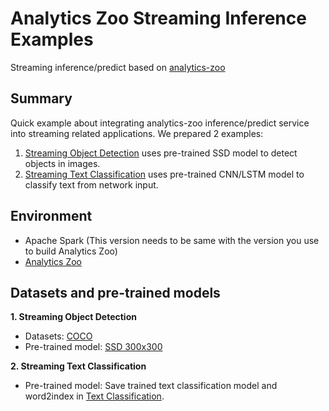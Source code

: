 # Analytics Zoo Streaming Inference Examples
Streaming inference/predict based on [analytics-zoo](https://github.com/intel-analytics/analytics-zoo)

## Summary
Quick example about integrating analytics-zoo inference/predict service into streaming related applications. We prepared 2 examples:

1. [Streaming Object Detection](https://github.com/intel-analytics/analytics-zoo/tree/master/zoo/src/main/scala/com/intel/analytics/zoo/examples/streaming/objectdetection) uses pre-trained SSD model to detect objects in images.
2. [Streaming Text Classification](https://github.com/intel-analytics/analytics-zoo/tree/master/zoo/src/main/scala/com/intel/analytics/zoo/examples/streaming/textclassification) uses pre-trained CNN/LSTM model to classify text from network input.

## Environment
* Apache Spark (This version needs to be same with the version you use to build Analytics Zoo)
* [Analytics Zoo](https://analytics-zoo.github.io/master/#ScalaUserGuide/install/)

## Datasets and pre-trained models
**1. Streaming Object Detection**
* Datasets: [COCO](http://cocodataset.org/#home)
* Pre-trained model: [SSD 300x300](https://sourceforge.net/projects/analytics-zoo/files/analytics-zoo-models/object-detection/analytics-zoo_ssd-vgg16-300x300_COCO_0.1.0.model)

**2. Streaming Text Classification**
* Pre-trained model: Save trained text classification model and word2index in [Text Classification](https://github.com/intel-analytics/analytics-zoo/blob/master/docs/docs/ProgrammingGuide/text-classification.md).

